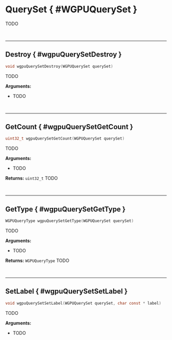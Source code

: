 

# QuerySet { #WGPUQuerySet }


TODO




<br/><!-- poor man's styling, just for the demo before we use a non default theme -->
***

## Destroy { #wgpuQuerySetDestroy }

```C
void wgpuQuerySetDestroy(WGPUQuerySet querySet)
```


TODO



**Arguments:**

 - TODO




<br/><!-- poor man's styling, just for the demo before we use a non default theme -->
***

## GetCount { #wgpuQuerySetGetCount }

```C
uint32_t wgpuQuerySetGetCount(WGPUQuerySet querySet)
```


TODO


**Arguments:**

 - TODO



**Returns:** `uint32_t` 
TODO





<br/><!-- poor man's styling, just for the demo before we use a non default theme -->
***

## GetType { #wgpuQuerySetGetType }

```C
WGPUQueryType wgpuQuerySetGetType(WGPUQuerySet querySet)
```


TODO


**Arguments:**

 - TODO



**Returns:** `WGPUQueryType` 
TODO





<br/><!-- poor man's styling, just for the demo before we use a non default theme -->
***

## SetLabel { #wgpuQuerySetSetLabel }

```C
void wgpuQuerySetSetLabel(WGPUQuerySet querySet, char const * label)
```


TODO


**Arguments:**

 - TODO



